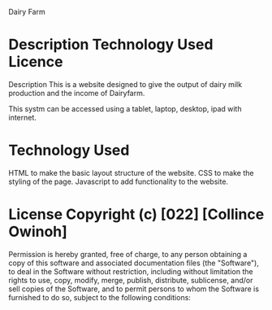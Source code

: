 Dairy Farm

# Description Technology Used Licence
Description This is a website designed to give the output of dairy milk production and the income of Dairyfarm.

This systm can be accessed using a tablet, laptop, desktop, ipad with internet.

# Technology Used
HTML to make the basic layout structure of the website.
CSS to make the styling of the page.
Javascript to add functionality to the website.


# License Copyright (c) [022] [Collince Owinoh]

Permission is hereby granted, free of charge, to any person obtaining a copy of this software and associated documentation files (the "Software"), to deal in the Software without restriction, including without limitation the rights to use, copy, modify, merge, publish, distribute, sublicense,
and/or sell copies of the Software, and to permit persons to whom the Software is furnished to do so, subject to the following conditions:
